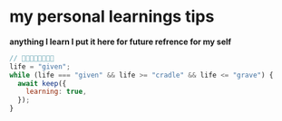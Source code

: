 # my personal learnings tips

**anything I learn I put it here for future refrence for my self**

```javascript
// 💙💙💙💙💙💙💙💙
life = "given";
while (life === "given" && life >= "cradle" && life <= "grave") {
  await keep({
    learning: true,
  });
}
```
